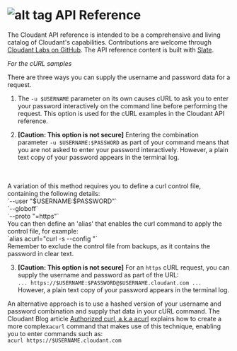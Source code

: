 # ![alt tag](images/apireference_icon.png) API Reference

The Cloudant API reference is intended to be a comprehensive and living catalog of Cloudant's capabilities.
Contributions are welcome through [Cloudant Labs on GitHub](https://github.com/cloudant-labs/slate).
The API reference content is built with [Slate](https://github.com/tripit/slate).

*For the cURL samples*

There are three ways you can supply the username and password data for a request.

1.	The `-u $USERNAME` parameter on its own causes
cURL to ask you to enter your password interactively on the command line before performing the request. This option is used for the cURL examples in the Cloudant API reference.

2.	**[Caution: This option is not secure]** Entering the combination parameter `-u $USERNAME:$PASSWORD` as part of your command means that you are not asked to enter your password interactively.
However, a plain text copy of your password appears in the terminal log.
<br/>
<br/>
A variation of this method requires you to define a curl control file,
containing the following details:<br/>
	`--user "$USERNAME:$PASSWORD"`<br/>
	`--globoff`<br/>
	`--proto "=https"`<br/>
You can then define an 'alias' that enables the curl command to apply the control file,
for example:<br/>
	`alias acurl="curl -s --config <full_path_and_name_of_config_file> "`<br/>
Remember to exclude the control file from backups,
as it contains the password in clear text.

3.	**[Caution: This option is not secure]** For an `https` cURL request, you can supply the username and password as part of the URL:<br/>`... https://$USERNAME:$PASSWORD@$USERNAME.cloudant.com ...`<br/>However, a plain text copy of your password appears in the terminal log.

An alternative approach is to use a hashed version of your username and password combination and supply that data in your cURL command.
The Cloudant Blog article [Authorized curl, a.k.a acurl](https://cloudant.com/blog/authorized-curl-a-k-a-acurl) explains how to create a more complex`acurl` command that makes use of this technique,
enabling you to enter commands such as:<br/>
	`acurl https://$USERNAME.cloudant.com`

